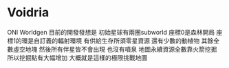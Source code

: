 # Voidria
ONI Worldgen
目前的開發發想是
初始星球有兩圈subworld
座標0是森林開局
座標1的環是自訂義的輻射環境
有供給生存所須零星資源
還有少數的動植物
其餘全數虛空地塊
然後所有伴星皆不會出現
也沒有噴泉
地圖永續資源全數靠火箭挖掘
所以挖掘點有大幅增加
大概就是這樣的極限挑戰地圖
